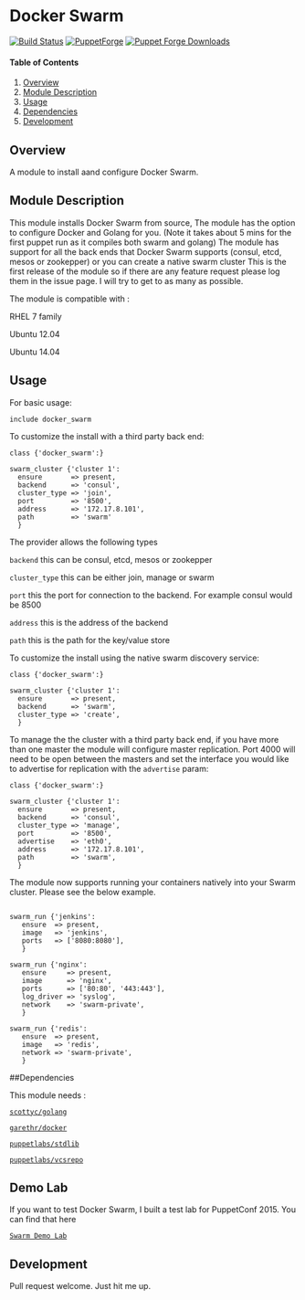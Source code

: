 # Docker Swarm

[![Build Status](https://travis-ci.org/scotty-c/puppet-docker_swarm.svg?branch=master)](https://travis-ci.org/scotty-c/puppet-docker_swarm) [![PuppetForge](http://img.shields.io/puppetforge/v/scottyc/docker_swarm.svg)](https://forge.puppetlabs.com/scottyc/docker_swarm) [![Puppet Forge Downloads](http://img.shields.io/puppetforge/dt/scottyc/docker_swarm.svg)](https://forge.puppetlabs.com/scottyc/docker_swarm)

#### Table of Contents

1. [Overview](#overview)
2. [Module Description](#module-description)
3. [Usage](#usage)
4. [Dependencies](#dependencies) 
5. [Development](#development)

## Overview

A module to install aand configure Docker Swarm.

## Module Description

This module installs Docker Swarm from source, The module has the option to configure Docker and Golang for you. (Note it takes about 5 mins for the first puppet run as it compiles both swarm and golang)
The module has support for all the back ends that Docker Swarm supports (consul, etcd, mesos or zookepper) or you can create a native swarm cluster
This is the first release of the module so if there are any feature request please log them in the issue page. I will try to get to as many as possible.


The module is compatible with :

RHEL 7 family

Ubuntu 12.04

Ubuntu 14.04


## Usage
For basic usage:
```
include docker_swarm
```
To customize the install with a third party back end:
```puppet
class {'docker_swarm':}

swarm_cluster {'cluster 1':
  ensure       => present,
  backend      => 'consul',
  cluster_type => 'join',
  port         => '8500',
  address      => '172.17.8.101',
  path         => 'swarm'
  } 
```
The provider allows the following types

````backend```` this can be consul, etcd, mesos or zookepper


`````cluster_type````` this can be either join, manage or swarm


````port```` this the port for connection to the backend. For example consul would be 8500

 
````address```` this is the address of the backend



````path```` this is the path for the key/value store


To customize the install using the native swarm discovery service:
```puppet
class {'docker_swarm':}

swarm_cluster {'cluster 1':
  ensure       => present,
  backend      => 'swarm',
  cluster_type => 'create',
  } 
```

To manage the the cluster with a third party back end, if you have more than one master the  module will configure master replication. Port 4000 will need to be open between the masters and set the interface you would like to  advertise for replication with the ```advertise``` param:
```puppet
class {'docker_swarm':}

swarm_cluster {'cluster 1':
  ensure       => present,
  backend      => 'consul',
  cluster_type => 'manage',
  port         => '8500',
  advertise    => 'eth0', 
  address      => '172.17.8.101',
  path         => 'swarm', 
  } 
```

The module now supports running your containers natively into your Swarm cluster. Please see the below example.
````puppet

swarm_run {'jenkins':
   ensure  => present,
   image   => 'jenkins',
   ports   => ['8080:8080'],
   }
  
swarm_run {'nginx':
   ensure     => present,
   image      => 'nginx',
   ports      => ['80:80', '443:443'],
   log_driver => 'syslog',
   network    => 'swarm-private',
   }  
  
swarm_run {'redis':
   ensure  => present,
   image   => 'redis',
   network => 'swarm-private',
   } 
````

##Dependencies 

This module needs : 

[`scottyc/golang`](https://github.com/scotty-c/puppet-golang)

[`garethr/docker`](https://github.com/garethr/garethr-docker)

[`puppetlabs/stdlib`](https://github.com/puppetlabs/puppetlabs-stdlib)

[`puppetlabs/vcsrepo`](https://github.com/puppetlabs/puppetlabs-vcsrepo)

## Demo Lab

If you want to test Docker Swarm, I built a test lab for PuppetConf 2015. You can find that here


[`Swarm Demo Lab`](https://github.com/scotty-c/puppet-meetup)


## Development

Pull request welcome. Just hit me up.
